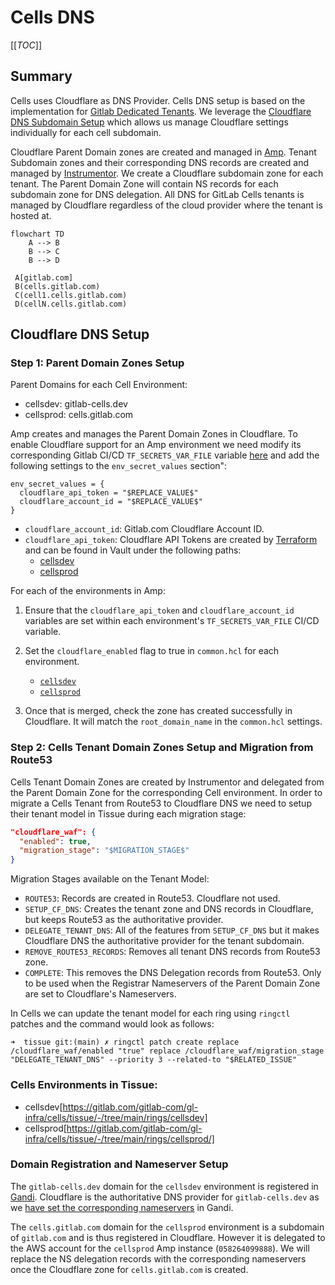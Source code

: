 # Cells DNS

[[_TOC_]]

## Summary

Cells uses Cloudflare as DNS Provider. Cells DNS setup is based on the implementation for [Gitlab Dedicated Tenants](https://gitlab.com/gitlab-com/gl-infra/gitlab-dedicated/team/-/blob/main/architecture/blueprints/cloudflare_waf.md#1-gitlab-dedicated-dns-setup). We leverage the [Cloudflare DNS Subdomain Setup](https://developers.cloudflare.com/dns/zone-setups/subdomain-setup/) which allows us manage Cloudflare settings individually for each cell subdomain.

Cloudflare Parent Domain zones are created and managed in [Amp](https://gitlab.com/gitlab-com/gl-infra/gitlab-dedicated/amp). Tenant Subdomain zones and their corresponding DNS records are created and managed by [Instrumentor](https://gitlab.com/gitlab-com/gl-infra/gitlab-dedicated/instrumentor). We create a Cloudflare subdomain zone for each tenant. The Parent Domain Zone will contain NS records for each subdomain zone for DNS delegation. All DNS for GitLab Cells tenants is managed by Cloudflare regardless of the cloud provider where the tenant is hosted at.

```mermaid
flowchart TD
    A --> B
    B --> C
    B --> D

 A[gitlab.com]
 B(cells.gitlab.com)
 C(cell1.cells.gitlab.com)
 D(cellN.cells.gitlab.com)
```

## Cloudflare DNS Setup

### Step 1: Parent Domain Zones Setup

Parent Domains for each Cell Environment:

- cellsdev: gitlab-cells.dev
- cellsprod: cells.gitlab.com

Amp creates and manages the Parent Domain Zones in Cloudflare. To enable Cloudflare support for an Amp environment we need modify its corresponding Gitlab CI/CD `TF_SECRETS_VAR_FILE` variable [here](https://gitlab.com/gitlab-com/gl-infra/gitlab-dedicated/amp/-/settings/ci_cd#js-cicd-variables-settings) and add the following settings to the `env_secret_values` section":

```
env_secret_values = {
  cloudflare_api_token = "$REPLACE_VALUE$"
  cloudflare_account_id = "$REPLACE_VALUE$"
}
```

- `cloudflare_account_id`: Gitlab.com Cloudflare Account ID.
- `cloudflare_api_token`: Cloudflare API Tokens are created by [Terraform](https://ops.gitlab.net/gitlab-com/gl-infra/config-mgmt/-/blob/main/environments/cloudflare/api_tokens.tf) and can be found in Vault under the following paths:
  - [cellsdev](https://vault.gitlab.net/ui/vault/secrets/ci/kv/ops-gitlab-net%2Fgitlab-com%2Fgl-infra%2Fconfig-mgmt%2Fcloudflare%2Foutputs%2Fcloudflare_gitlab_cellsdev_amp_token/details?version=1)
  - [cellsprod](https://vault.gitlab.net/ui/vault/secrets/ci/kv/ops-gitlab-net%2Fgitlab-com%2Fgl-infra%2Fconfig-mgmt%2Fcloudflare%2Foutputs%2Fcloudflare_gitlab_cellsprod_amp_token/details?version=1)

For each of the environments in Amp:

1. Ensure that the `cloudflare_api_token` and `cloudflare_account_id` variables are set within each environment's `TF_SECRETS_VAR_FILE` CI/CD variable.

1. Set the `cloudflare_enabled` flag to true in `common.hcl` for each environment.
   - [`cellsdev`](https://gitlab.com/gitlab-com/gl-infra/gitlab-dedicated/amp/-/blob/main/environments/cellsdev/common.hcl)
   - [`cellsprod`](https://gitlab.com/gitlab-com/gl-infra/gitlab-dedicated/amp/-/blob/main/environments/cellsprod/common.hcl)
1. Once that is merged, check the zone has created successfully in Cloudflare. It will match the `root_domain_name` in the `common.hcl` settings.

### Step 2: Cells Tenant Domain Zones Setup and Migration from Route53

Cells Tenant Domain Zones are created by Instrumentor and delegated from the Parent Domain Zone for the corresponding Cell environment.
In order to migrate a Cells Tenant from Route53 to Cloudflare DNS we need to setup their tenant model in Tissue during each migration stage:

```json
"cloudflare_waf": {
  "enabled": true,
  "migration_stage": "$MIGRATION_STAGE$"
}
```

Migration Stages available on the Tenant Model:

- `ROUTE53`: Records are created in Route53. Cloudflare not used.
- `SETUP_CF_DNS`: Creates the tenant zone and DNS records in Cloudflare, but keeps Route53 as the authoritative provider.
- `DELEGATE_TENANT_DNS`: All of the features from `SETUP_CF_DNS` but it makes Cloudflare DNS the authoritative provider for the tenant subdomain.
- `REMOVE_ROUTE53_RECORDS`: Removes all tenant DNS records from Route53 zone.
- `COMPLETE`: This removes the DNS Delegation records from Route53. Only to be used when the Registrar Nameservers of the Parent Domain Zone are set to Cloudflare's Nameservers.

In Cells we can update the tenant model for each ring using `ringctl` patches and the command would look as follows:

```
➜  tissue git:(main) ✗ ringctl patch create replace /cloudflare_waf/enabled "true" replace /cloudflare_waf/migration_stage "DELEGATE_TENANT_DNS" --priority 3 --related-to "$RELATED_ISSUE"
```

### Cells Environments in Tissue:

- cellsdev[https://gitlab.com/gitlab-com/gl-infra/cells/tissue/-/tree/main/rings/cellsdev]
- cellsprod[https://gitlab.com/gitlab-com/gl-infra/cells/tissue/-/tree/main/rings/cellsprod/]

### Domain Registration and Nameserver Setup

The `gitlab-cells.dev` domain for the `cellsdev` environment is registered in [Gandi](https://admin.gandi.net/domain/4ec14596-4d5a-11e8-9fb1-00163ee24379/gitlab-cells.dev/nameservers). Cloudflare is the authoritative DNS provider for `gitlab-cells.dev` as we [have set the corresponding nameservers](https://gitlab.com/gitlab-com/gl-infra/production-engineering/-/issues/26246) in Gandi.

The `cells.gitlab.com` domain for the `cellsprod` environment is a subdomain of `gitlab.com` and is thus registered in Cloudflare. However it is delegated to the AWS account for the `cellsprod` Amp instance (`058264099888`). We will replace the NS delegation records with the corresponding nameservers once the Cloudflare zone for `cells.gitlab.com` is created.
